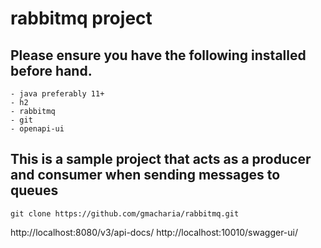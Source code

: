 # rabbitmq project

## Please ensure you have the following installed before hand.

    - java preferably 11+
    - h2
    - rabbitmq
    - git
    - openapi-ui

## This is a sample project that acts as a producer and consumer when sending messages to queues


```
git clone https://github.com/gmacharia/rabbitmq.git

```
http://localhost:8080/v3/api-docs/
http://localhost:10010/swagger-ui/
